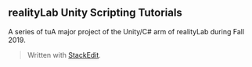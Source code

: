 

## realityLab Unity Scripting Tutorials

A series of tuA major project of the Unity/C# arm of realityLab during Fall 2019.


> Written with [StackEdit](https://stackedit.io/).
<!--stackedit_data:
eyJoaXN0b3J5IjpbLTE2MzMyMjA4NzFdfQ==
-->